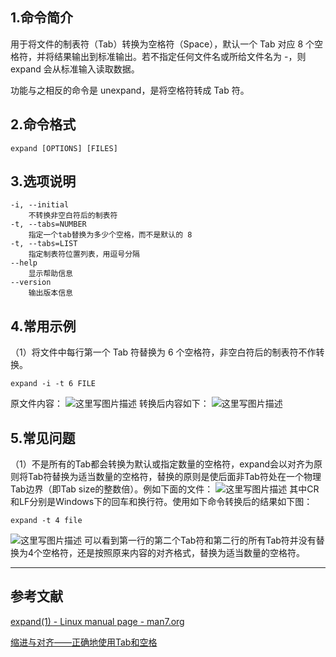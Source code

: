 ## 1.命令简介
用于将文件的制表符（Tab）转换为空格符（Space），默认一个 Tab 对应 8 个空格符，并将结果输出到标准输出。若不指定任何文件名或所给文件名为 -，则 expand 会从标准输入读取数据。

功能与之相反的命令是 unexpand，是将空格符转成 Tab 符。

## 2.命令格式
```
expand [OPTIONS] [FILES]
```

## 3.选项说明
```
-i, --initial
	不转换非空白符后的制表符
-t, --tabs=NUMBER
	指定一个tab替换为多少个空格，而不是默认的 8
-t, --tabs=LIST
	指定制表符位置列表，用逗号分隔
--help
	显示帮助信息
--version
	输出版本信息
```

## 4.常用示例
（1）将文件中每行第一个 Tab 符替换为 6 个空格符，非空白符后的制表符不作转换。
```
expand -i -t 6 FILE
```
原文件内容：
![这里写图片描述](https://img-blog.csdn.net/20180508213819346?watermark/2/text/aHR0cHM6Ly9ibG9nLmNzZG4ubmV0L0szNDZLMzQ2/font/5a6L5L2T/fontsize/400/fill/I0JBQkFCMA==/dissolve/70)
转换后内容如下：
![这里写图片描述](https://img-blog.csdn.net/20180508213601402?watermark/2/text/aHR0cHM6Ly9ibG9nLmNzZG4ubmV0L0szNDZLMzQ2/font/5a6L5L2T/fontsize/400/fill/I0JBQkFCMA==/dissolve/70)

## 5.常见问题
（1）不是所有的Tab都会转换为默认或指定数量的空格符，expand会以对齐为原则将Tab符替换为适当数量的空格符，替换的原则是使后面非Tab符处在一个物理Tab边界（即Tab size的整数倍）。例如下面的文件：
![这里写图片描述](https://img-blog.csdn.net/20180508220517701?watermark/2/text/aHR0cHM6Ly9ibG9nLmNzZG4ubmV0L0szNDZLMzQ2/font/5a6L5L2T/fontsize/400/fill/I0JBQkFCMA==/dissolve/70)
其中CR和LF分别是Windows下的回车和换行符。使用如下命令转换后的结果如下图：
```
expand -t 4 file
```
![这里写图片描述](https://img-blog.csdn.net/20180508220736125?watermark/2/text/aHR0cHM6Ly9ibG9nLmNzZG4ubmV0L0szNDZLMzQ2/font/5a6L5L2T/fontsize/400/fill/I0JBQkFCMA==/dissolve/70)
可以看到第一行的第二个Tab符和第二行的所有Tab符并没有替换为4个空格符，还是按照原来内容的对齐格式，替换为适当数量的空格符。

---
## 参考文献
[expand(1) - Linux manual page - man7.org](http://man7.org/linux/man-pages/man1/expand.1.html)

[缩进与对齐——正确地使用Tab和空格](https://blog.csdn.net/tonywearme/article/details/7061530)
